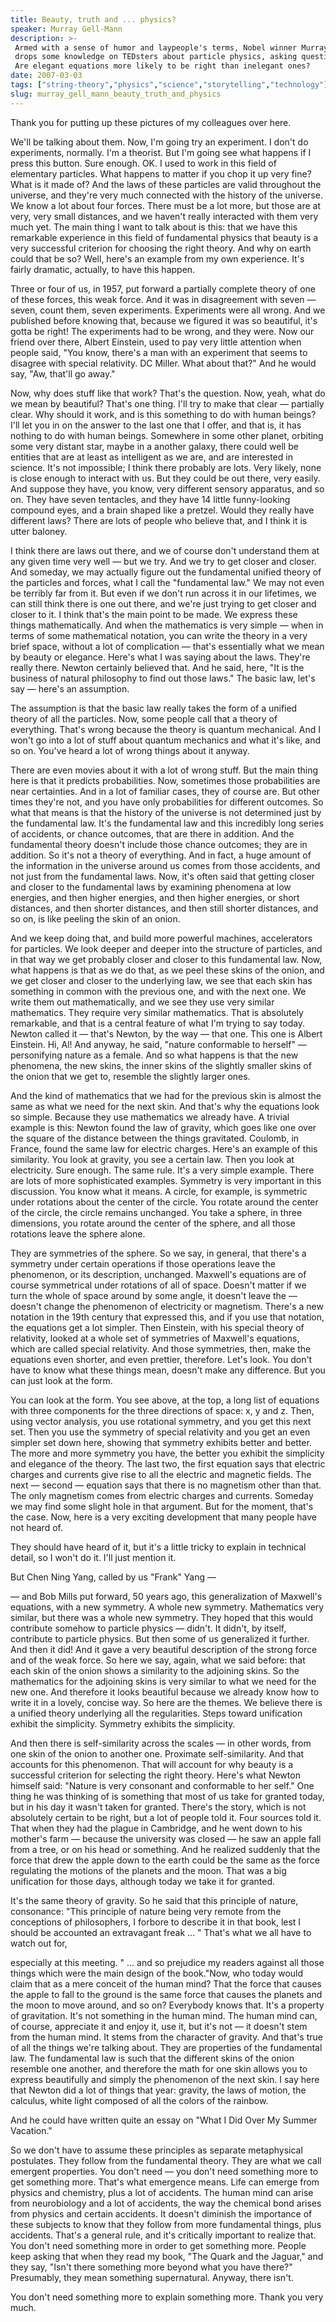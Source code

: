 ```yaml
---
title: Beauty, truth and ... physics?
speaker: Murray Gell-Mann
description: >-
 Armed with a sense of humor and laypeople's terms, Nobel winner Murray Gell-Mann
 drops some knowledge on TEDsters about particle physics, asking questions like,
 Are elegant equations more likely to be right than inelegant ones?
date: 2007-03-03
tags: ["string-theory","physics","science","storytelling","technology"]
slug: murray_gell_mann_beauty_truth_and_physics
---
```


Thank you for putting up these pictures of my colleagues over here. 

We'll be talking about them. Now, I'm going try an experiment. I don't do experiments,
normally. I'm a theorist. But I'm going see what happens if I press this button. Sure
enough. OK. I used to work in this field of elementary particles. What happens to matter
if you chop it up very fine? What is it made of? And the laws of these particles are valid
throughout the universe, and they're very much connected with the history of the
universe. We know a lot about four forces. There must be a lot more, but those are at very,
very small distances, and we haven't really interacted with them very much yet. The main
thing I want to talk about is this: that we have this remarkable experience in this field
of fundamental physics that beauty is a very successful criterion for choosing the right
theory. And why on earth could that be so? Well, here's an example from my own experience.
It's fairly dramatic, actually, to have this happen.

Three or four of us, in 1957, put forward a partially complete theory of one of these
forces, this weak force. And it was in disagreement with seven — seven, count them, seven
experiments. Experiments were all wrong. And we published before knowing that, because we
figured it was so beautiful, it's gotta be right! The experiments had to be wrong, and
they were. Now our friend over there, Albert Einstein, used to pay very little attention
when people said, "You know, there's a man with an experiment that seems to disagree with
special relativity. DC Miller. What about that?" And he would say, "Aw, that'll go away."

Now, why does stuff like that work? That's the question. Now, yeah, what do we mean by
beautiful? That's one thing. I'll try to make that clear — partially clear. Why should it
work, and is this something to do with human beings? I'll let you in on the answer to the
last one that I offer, and that is, it has nothing to do with human beings. Somewhere in
some other planet, orbiting some very distant star, maybe in a another galaxy, there could
well be entities that are at least as intelligent as we are, and are interested in
science. It's not impossible; I think there probably are lots. Very likely, none is close
enough to interact with us. But they could be out there, very easily. And suppose they
have, you know, very different sensory apparatus, and so on. They have seven tentacles,
and they have 14 little funny-looking compound eyes, and a brain shaped like a pretzel.
Would they really have different laws? There are lots of people who believe that, and I
think it is utter baloney.

I think there are laws out there, and we of course don't understand them at any given time
very well — but we try. And we try to get closer and closer. And someday, we may actually
figure out the fundamental unified theory of the particles and forces, what I call the
"fundamental law." We may not even be terribly far from it. But even if we don't run
across it in our lifetimes, we can still think there is one out there, and we're just
trying to get closer and closer to it. I think that's the main point to be made. We
express these things mathematically. And when the mathematics is very simple — when in
terms of some mathematical notation, you can write the theory in a very brief space,
without a lot of complication — that's essentially what we mean by beauty or
elegance. Here's what I was saying about the laws. They're really there. Newton certainly
believed that. And he said, here, "It is the business of natural philosophy to find out
those laws." The basic law, let's say — here's an assumption.

The assumption is that the basic law really takes the form of a unified theory of all the
particles. Now, some people call that a theory of everything. That's wrong because the
theory is quantum mechanical. And I won't go into a lot of stuff about quantum mechanics
and what it's like, and so on. You've heard a lot of wrong things about it anyway.

There are even movies about it with a lot of wrong stuff. But the main thing here is that
it predicts probabilities. Now, sometimes those probabilities are near certainties. And in
a lot of familiar cases, they of course are. But other times they're not, and you have
only probabilities for different outcomes. So what that means is that the history of the
universe is not determined just by the fundamental law. It's the fundamental law and this
incredibly long series of accidents, or chance outcomes, that are there in addition. And
the fundamental theory doesn't include those chance outcomes; they are in addition. So
it's not a theory of everything. And in fact, a huge amount of the information in the
universe around us comes from those accidents, and not just from the fundamental laws.
Now, it's often said that getting closer and closer to the fundamental laws by examining
phenomena at low energies, and then higher energies, and then higher energies, or short
distances, and then shorter distances, and then still shorter distances, and so on, is
like peeling the skin of an onion.

And we keep doing that, and build more powerful machines, accelerators for particles. We
look deeper and deeper into the structure of particles, and in that way we get probably
closer and closer to this fundamental law. Now, what happens is that as we do that, as we
peel these skins of the onion, and we get closer and closer to the underlying law, we see
that each skin has something in common with the previous one, and with the next one. We
write them out mathematically, and we see they use very similar mathematics. They require
very similar mathematics. That is absolutely remarkable, and that is a central feature of
what I'm trying to say today. Newton called it — that's Newton, by the way — that one. This
one is Albert Einstein. Hi, Al! And anyway, he said, "nature conformable to herself" —
personifying nature as a female. And so what happens is that the new phenomena, the new
skins, the inner skins of the slightly smaller skins of the onion that we get to, resemble
the slightly larger ones.

And the kind of mathematics that we had for the previous skin is almost the same as what
we need for the next skin. And that's why the equations look so simple. Because they use
mathematics we already have. A trivial example is this: Newton found the law of gravity,
which goes like one over the square of the distance between the things gravitated.
Coulomb, in France, found the same law for electric charges. Here's an example of this
similarity. You look at gravity, you see a certain law. Then you look at electricity. Sure
enough. The same rule. It's a very simple example. There are lots of more sophisticated
examples. Symmetry is very important in this discussion. You know what it means. A circle,
for example, is symmetric under rotations about the center of the circle. You rotate
around the center of the circle, the circle remains unchanged. You take a sphere, in three
dimensions, you rotate around the center of the sphere, and all those rotations leave the
sphere alone.

They are symmetries of the sphere. So we say, in general, that there's a symmetry under
certain operations if those operations leave the phenomenon, or its description,
unchanged. Maxwell's equations are of course symmetrical under rotations of all of space.
Doesn't matter if we turn the whole of space around by some angle, it doesn't leave the —
doesn't change the phenomenon of electricity or magnetism. There's a new notation in the
19th century that expressed this, and if you use that notation, the equations get a lot
simpler. Then Einstein, with his special theory of relativity, looked at a whole set of
symmetries of Maxwell's equations, which are called special relativity. And those
symmetries, then, make the equations even shorter, and even prettier, therefore. Let's
look. You don't have to know what these things mean, doesn't make any difference. But you
can just look at the form. 

You can look at the form. You see above, at the top, a long list of equations with three
components for the three directions of space: x, y and z. Then, using vector analysis, you
use rotational symmetry, and you get this next set. Then you use the symmetry of special
relativity and you get an even simpler set down here, showing that symmetry exhibits
better and better. The more and more symmetry you have, the better you exhibit the
simplicity and elegance of the theory. The last two, the first equation says that electric
charges and currents give rise to all the electric and magnetic fields. The next — second
— equation says that there is no magnetism other than that. The only magnetism comes from
electric charges and currents. Someday we may find some slight hole in that argument. But
for the moment, that's the case. Now, here is a very exciting development that many people
have not heard of.

They should have heard of it, but it's a little tricky to explain in technical detail, so
I won't do it. I'll just mention it. 

But Chen Ning Yang, called by us "Frank" Yang — 

— and Bob Mills put forward, 50 years ago, this generalization of Maxwell's equations,
with a new symmetry. A whole new symmetry. Mathematics very similar, but there was a whole
new symmetry. They hoped that this would contribute somehow to particle physics — didn't.
It didn't, by itself, contribute to particle physics. But then some of us generalized it
further. And then it did! And it gave a very beautiful description of the strong force and
of the weak force. So here we say, again, what we said before: that each skin of the onion
shows a similarity to the adjoining skins. So the mathematics for the adjoining skins is
very similar to what we need for the new one. And therefore it looks beautiful because we
already know how to write it in a lovely, concise way. So here are the themes. We believe
there is a unified theory underlying all the regularities. Steps toward unification
exhibit the simplicity. Symmetry exhibits the simplicity.

And then there is self-similarity across the scales — in other words, from one skin of the
onion to another one. Proximate self-similarity. And that accounts for this phenomenon.
That will account for why beauty is a successful criterion for selecting the right
theory. Here's what Newton himself said: "Nature is very consonant and conformable to her
self." One thing he was thinking of is something that most of us take for granted today,
but in his day it wasn't taken for granted. There's the story, which is not absolutely
certain to be right, but a lot of people told it. Four sources told it. That when they had
the plague in Cambridge, and he went down to his mother's farm — because the university
was closed — he saw an apple fall from a tree, or on his head or something. And he
realized suddenly that the force that drew the apple down to the earth could be the same
as the force regulating the motions of the planets and the moon. That was a big unification
for those days, although today we take it for granted.

It's the same theory of gravity. So he said that this principle of nature, consonance:
"This principle of nature being very remote from the conceptions of philosophers, I
forbore to describe it in that book, lest I should be accounted an extravagant freak ... "
That's what we all have to watch out for, 

especially at this meeting. " ... and so prejudice my readers against all those things
which were the main design of the book."Now, who today would claim that as a mere conceit
of the human mind? That the force that causes the apple to fall to the ground is the same
force that causes the planets and the moon to move around, and so on? Everybody knows
that. It's a property of gravitation. It's not something in the human mind. The human mind
can, of course, appreciate it and enjoy it, use it, but it's not — it doesn't stem from
the human mind. It stems from the character of gravity. And that's true of all the things
we're talking about. They are properties of the fundamental law. The fundamental law is
such that the different skins of the onion resemble one another, and therefore the math
for one skin allows you to express beautifully and simply the phenomenon of the next
skin. I say here that Newton did a lot of things that year: gravity, the laws of motion,
the calculus, white light composed of all the colors of the rainbow.

And he could have written quite an essay on "What I Did Over My Summer Vacation."

So we don't have to assume these principles as separate metaphysical postulates. They
follow from the fundamental theory. They are what we call emergent properties. You don't
need — you don't need something more to get something more. That's what emergence
means. Life can emerge from physics and chemistry, plus a lot of accidents. The human mind
can arise from neurobiology and a lot of accidents, the way the chemical bond arises from
physics and certain accidents. It doesn't diminish the importance of these subjects to
know that they follow from more fundamental things, plus accidents. That's a general rule,
and it's critically important to realize that. You don't need something more in order to
get something more. People keep asking that when they read my book, "The Quark and the
Jaguar," and they say, "Isn't there something more beyond what you have there?"
Presumably, they mean something supernatural. Anyway, there isn't.

You don't need something more to explain something more. Thank you very much.

<!--
ad_duration=3.33
event="TED2007"
external_start_time=0
intro_duration=11.82
is_subtitle_required="False"
is_talk_featured="True"
language="en"
language_swap="False"
native_language="en"
number_of_related_talks=6
number_of_speakers=1
number_of_subtitled_videos=29
number_of_tags=5
number_of_talk_download_languages=29
number_of_talk_more_resources=0
number_of_talk_recommendations=0
number_of_talks_take_actions=0
post_ad_duration=0.83
published_timestamp="2007-12-06 09:00:00"
recording_date="2007-03-03"
speaker_description="Physicist"
speaker_is_published=1
speaker_name="Murray Gell-Mann"
talk_name="Beauty, truth and ... physics?"
talks_tags=["string-theory","physics","science","storytelling","technology"]
url_audio="https://download.ted.com/talks/MurrayGellMann_2007.mp3?apikey=acme-roadrunner"
url_photo_speaker="https://pe.tedcdn.com/images/ted/21774_254x191.jpg"
url_photo_talk="https://pe.tedcdn.com/images/ted/21474_480x360.jpg"
url_webpage="https://www.ted.com/talks/murray_gell_mann_beauty_truth_and_physics"
video_type_name="TED Stage Talk"
-->